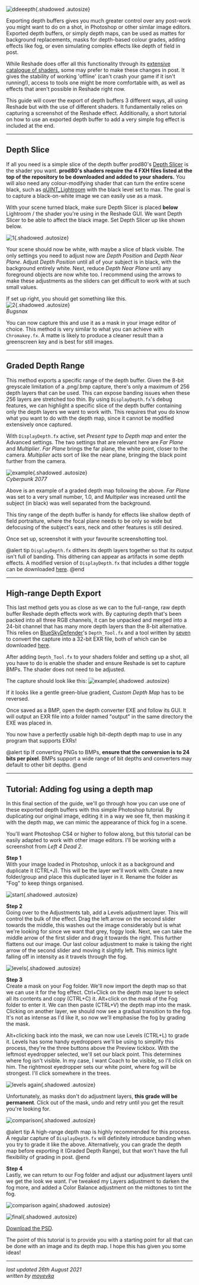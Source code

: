 ![ddeeepth](../Images/depthguide/depth_header.png){.shadowed .autosize}

Exporting depth buffers gives you much greater control over any post-work you might want to do on a shot, in Photoshop or other similar image editors. Exported depth buffers, or simply depth maps, can be used as mattes for background replacements, masks for depth-based colour grades, adding effects like fog, or even simulating complex effects like depth of field in post.

While Reshade does offer all this functionality through its [extensive catalogue of shaders](https://framedsc.github.io/ReshadeGuides/shaderscatalogue.htm), some may prefer to make these changes in post. It gives the stability of working 'offline' (can't crash your game if it isn't running!), access to tools one might be more comfortable with, as well as effects that aren't possible in Reshade right now.

This guide will cover the export of depth buffers 3 different ways, all using Reshade but with the use of different shaders. It fundamentally relies on capturing a screenshot of the Reshade effect. Additionally, a short tutorial on how to use an exported depth buffer to add a very simple fog effect is included at the end.

---

## Depth Slice

If all you need is a simple slice of the depth buffer prod80's [Depth Slicer](https://github.com/prod80/prod80-ReShade-Repository/blob/master/Shaders/) is the shader you want. **prod80's shaders require the 4 FXH files listed at the top of the repository to be downloaded and added to your shaders.** You will also need any colour-modifying shader that can turn the entire scene black, such as [qUINT_Lightroom](https://github.com/martymcmodding/qUINT/blob/master/Shaders/qUINT_lightroom.fx) with the black level set to max. The goal is to capture a black-on-white image we can easily use as a mask.

With your scene turned black, make sure Depth Slicer is placed **below** Lightroom / the shader you're using in the Reshade GUI. We want Depth Slicer to be able to affect the black image. Set Depth Slicer up like shown below.

![1](../Images/depthguide/ds_depthslicer1.png){.shadowed .autosize}

Your scene should now be white, with maybe a slice of black visible. The only settings you need to adjust now are *Depth Position* and *Depth Near Plane*. Adjust *Depth Position* until all of your subject is in black, with the background entirely white. Next, reduce *Depth Near Plane* until any foreground objects are now white too. I recommend using the arrows to make these adjustments as the sliders can get difficult to work with at such small values.

If set up right, you should get something like this.  
![2](../Images/depthguide/ds_example.png){.shadowed .autosize}  
*Bugsnax*

You can now capture this and use it as a mask in your image editor of choice. This method is very similar to what you can achieve with `Chromakey.fx`. A matte is likely to produce a cleaner result than a greenscreen key and is best for still images. 

---

## Graded Depth Range

This method exports a specific range of the depth buffer. Given the 8-bit greyscale limitation of a .png/.bmp capture, there's only a maximum of 256 depth layers that can be used. This can expose banding issues when these 256 layers are stretched too thin. By using `DisplayDepth.fx`'s debug features, we can highlight a specific slice of the depth buffer containing only the depth layers we want to work with. This requires that you do know what you want to do with the depth map, since it cannot be modified extensively once captured.

With `DisplayDepth.fx` active, set *Present type* to *Depth map* and enter the Advanced settings. The two settings that are relevant here are *Far Plane* and *Multiplier*. *Far Plane* brings the far plane, the white point, closer to the camera. *Multiplier* acts sort of like the near plane, bringing the black point further from the camera.

![example](../Images/depthguide/gdr_grading.png){.shadowed .autosize}  
*Cyberpunk 2077*

Above is an example of a graded depth map following the above. *Far Plane* was set to a very small number, 1.0, and *Multiplier* was increased until the subject (in black) was well separated from the background. 

This tiny range of the depth buffer is handy for effects like shallow depth of field portraiture, where the focal plane needs to be only so wide but defocusing of the subject's ears, neck and other features is still desired.

Once set up, screenshot it with your favourite screenshotting tool.

@alert tip
`DisplayDepth.fx` dithers its depth layers together so that its output isn't full of banding. This dithering can appear as artifacts in some depth effects. A modified version of `DisplayDepth.fx` that includes a dither toggle can be downloaded [here](../Images/depthguide/DisplayDepth.fx).
@end

---

## High-range Depth Export

This last method gets you as close as we can to the full-range, raw depth buffer Reshade depth effects work with. By capturing depth that's been packed into all three RGB channels, it can be unpacked and merged into a 24-bit channel that has many more depth layers than the 8-bit alternative. This relies on [BlueSkyDefender](https://github.com/BlueSkyDefender)'s `Depth_Tool.fx` and a tool written by [seven](https://twitter.com/7MinutesToEight) to convert the capture into a 32-bit EXR file, both of which can be downloaded [here](https://github.com/stillseven/depth_converter). 

After adding `Depth_Tool.fx` to your shaders folder and setting up a shot, all you have to do is enable the shader and ensure Reshade is set to capture BMPs. The shader does not need to be adjusted.

The capture should look like this:
![example](../Images/depthguide/hrd_goodeg.png){.shadowed .autosize}

If it looks like a gentle green-blue gradient, *Custom Depth Map* has to be reversed.

Once saved as a BMP, open the depth converter EXE and follow its GUI. It will output an EXR file into a folder named "output" in the same directory the EXE was placed in.

You now have a perfectly usable high bit-depth depth map to use in any program that supports EXRs!

@alert tip 
If converting PNGs to BMPs, **ensure that the conversion is to 24 bits per pixel**. BMPs support a wide range of bit depths and converters may default to other bit depths. 
@end

---

## Tutorial: Adding fog using a depth map

In this final section of the guide, we'll go through how you can use one of these exported depth buffers with this simple Photoshop tutorial. By duplicating our original image, editing it in a way we see fit, then masking it with the depth map, we can mimic the appearance of thick fog in a scene.

You'll want Photoshop CS4 or higher to follow along, but this tutorial can be easily adapted to work with other image editors. I'll be working with a screenshot from *Left 4 Dead 2*.

**Step 1**  
With your image loaded in Photoshop, unlock it as a background and duplicate it (CTRL+J). This will be the layer we'll work with. Create a new folder/group and place this duplicated layer in it. Rename the folder as "Fog" to keep things organised.

![start](../Images/depthguide/fog_start.png){.shadowed .autosize}

**Step 2**  
Going over to the Adjustments tab, add a Levels adjustment layer. This will control the bulk of the effect. Drag the left arrow on the second slider towards the middle, this washes out the image considerably but is what we're looking for since we want that grey, foggy look. Next, we can take the middle arrow of the first slider and drag it towards the right. This further flattens out our image. Our last colour adjustment to make is taking the right arrow of the second slider and moving it slightly left. This mimics light falling off in intensity as it travels through the fog.

![levels](../Images/depthguide/fog_levelsadjust.png){.shadowed .autosize}

**Step 3**  
Create a mask on your Fog folder. We'll now import the depth map so that we can use it for the fog effect. Ctrl+Click on the depth map layer to select all its contents and copy (CTRL+C) it. Alt+click on the *mask* of the Fog folder to enter it. We can then paste (CTRL+V) the depth map into the mask. Clicking on another layer, we should now see a gradual transition to the fog. It's not as intense as I'd like it, so now we'll emphasise the fog by grading the mask. 

Alt+clicking back into the mask, we can now use Levels (CTRL+L) to grade it. Levels has some handy eyedroppers we'll be using to simplify this process, they're the three buttons above the Preview tickbox. With the leftmost eyedropper selected, we'll set our black point. This determines where fog isn't visible. In my case, I want Coach to be visible, so I'll click on him. The rightmost eyedropper sets our white point, where fog will be strongest. I'll click somewhere in the trees.

![levels again](../Images/depthguide/fog_depthgrade.png){.shadowed .autosize}

Unfortunately, as masks don't do adjustment layers, **this grade will be permanent**. Click out of the mask, undo and retry until you get the result you're looking for. 

![comparison](../Images/depthguide/fog_foggrades.png){.shadowed .autosize}

@alert tip
A high-range depth map is highly recommended for this process. A regular capture of `DisplayDepth.fx` will definitely introduce banding when you try to grade it like the above. Alternatively, you can grade the depth map before exporting it (Graded Depth Range), but that won't have the full flexibility of grading in post.
@end

**Step 4**  
Lastly, we can return to our Fog folder and adjust our adjustment layers until we get the look we want. I've tweaked my Layers adjustment to darken the fog more, and added a Color Balance adjustment on the midtones to tint the fog. 

![comparison again](../Images/depthguide/fog_finalising.png){.shadowed .autosize}

![final](../Images/depthguide/fog_final.png){.shadowed .autosize}

[Download the PSD](../Images/depthguide/L4D2_humveeFog.psd). 

The point of this tutorial is to provide you with a starting point for all that can be done with an image and its depth map. I hope this has given you some ideas!

---
*last updated 26th August 2021*  
*written by [moyevka](https://twitter.com/moyevka)*  